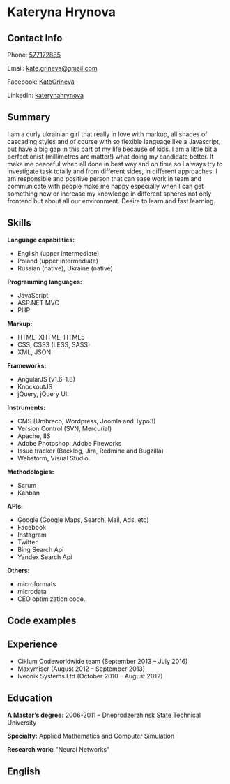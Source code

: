 # Kateryna Hrynova

## Contact Info
Phone: [577172885](tel:+48577172885)

Email: [kate.grineva@gmail.com](mailto:kate.grineva@gmail.com)

Facebook: [KateGrineva](https://www.facebook.com/KateGrineva)

LinkedIn: [katerynahrynova](http://www.linkedin.com/in/katerynahrynova)

## Summary
I am a curly ukrainian girl that really in love with markup, all shades of cascading styles and of course with so flexible language like a Javascript, but have a big gap in this part of my life because of kids. I am a little bit a perfectionist (millimetres are matter!) what doing my candidate better. It make me peaceful when all done in best way and on time so I always try to investigate task totally and from different sides, in different approaches. I am responsible and positive person that can ease work in team and communicate with people make me happy especially when I can get something new or increase my knowledge in different spheres not only frontend but about all our environment. Desire to learn and fast learning.

## Skills
**Language capabilities:** 
* English (upper intermediate)
* Poland (upper intermediate)
* Russian (native), Ukraine (native)

**Programming languages:** 
* JavaScript
* ASP.NET MVC
* PHP

**Markup:** 
* HTML, XHTML, HTML5
* CSS, CSS3 (LESS, SASS)
* XML, JSON

**Frameworks:** 
* AngularJS (v1.6-1.8)
* KnockoutJS
* jQuery, jQuery UI.

**Instruments:** 
* CMS (Umbraco, Wordpress, Joomla and Typo3)
* Version Control (SVN, Mercurial)
* Apache, IIS
* Adobe Photoshop, Adobe Fireworks
* Issue tracker (Backlog, Jira, Redmine and Bugzilla)
* Webstorm, Visual Studio.

**Methodologies:** 
* Scrum
* Kanban

**APIs:** 
* Google (Google Maps, Search, Mail, Ads, etc)
* Facebook
* Instagram
* Twitter
* Bing Search Api
* Yandex Search Api

**Others:** 
* microformats
* microdata
* CEO optimization code.

## Code examples
## Experience
* Ciklum Codeworldwide team (September 2013 – July 2016)
* Maxymiser (August 2012 – September 2013)
* Iveonik Systems Ltd (October 2010 – August 2012)

## Education
**A Master’s degree:**
2006-2011 – Dneprodzerzhinsk State Technical University

**Specialty:** Applied Mathematics and Computer Simulation 

**Research work:** "Neural Networks"

## English
